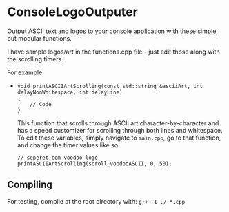 # ConsoleLogoOutputer

Output ASCII text and logos to your console application with these simple, but modular functions.

I have sample logos/art in the functions.cpp file - just edit those along with the scrolling timers.

For example:

 -  ````
    void printASCIIArtScrolling(const std::string &asciiArt, int delayNonWhitespace, int delayLine)
    {
        // Code
    }

    ````

    This function that scrolls through ASCII art character-by-character and has a speed customizer for scrolling through both lines and whitespace. To edit these variables, simply navigate to `main.cpp`, go to that function, and change the timer values like so:

    ````
    // seperet.com voodoo logo
    printASCIIArtScrolling(scroll_voodooASCII, 0, 50);
    ````

## Compiling

For testing, compile at the root directory with:
`g++ -I ./ *.cpp`